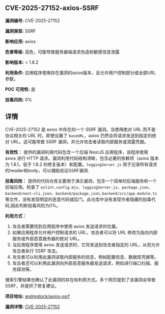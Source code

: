 ## CVE-2025-27152-axios-SSRF

**漏洞编号:** CVE-2025-27152

**漏洞类型:** SSRF

**影响应用:** axios

**危害等级:** 高危，可能导致服务器端请求伪造和敏感信息泄露

**影响版本:** < 1.8.2

**利用条件:** 应用程序使用存在漏洞的axios版本，且允许用户控制部分或全部URL参数。

**POC 可用性:** 是

**投毒风险:** 0%

## 详情

CVE-2025-27152 是 axios 中存在的一个 SSRF 漏洞。当使用绝对 URL 而不是协议相关的 URL 时，即使设置了 `baseURL`，axios 仍然会将请求发送到指定的绝对 URL。这可能导致 SSRF 漏洞，并允许攻击者读取内部服务或泄露凭据。

**有效性：**
提供的漏洞利用代码包含一个后端 NestJS 应用程序，该程序使用 axios 进行 HTTP 请求。漏洞利用代码结构清晰，包含必要的依赖项（axios 版本为 1.8.1，低于 1.8.2 的修复版本）和配置。`loggingServer.js` 用于记录所有请求的header和body，可以辅助验证SSRF漏洞.

**投毒风险：**
提供的代码仓库主要用于演示漏洞，包含一个简单的后端服务和一个前端应用。检查了 `eslint.config.mjs`、`loggingServer.js`、`package.json`、`backend/nest-cli.json`、`backend/package.json`, `backend/src/app.module.ts`等文件，没有发现明显的恶意代码或后门。此仓库中没有发现作者隐藏的投毒代码,因此判断投毒风险为0%。

**利用方式：**
1.  攻击者需要找到应用程序中使用 axios 发送请求的位置。
2.  如果应用程序允许用户控制请求的 URL，攻击者可以将 URL 修改为指向内部服务或外部恶意服务器的绝对 URL。
3.  当应用程序使用 axios 发送请求时，它将发送到攻击者指定的 URL，从而允许攻击者执行 SSRF 攻击。
4.  攻击者可以利用此漏洞读取内部服务的信息，例如配置信息、数据库凭据等。
5.  攻击者还可以利用此漏洞向外部恶意服务器发送请求，例如进行端口扫描、服务探测等。

搜索引擎结果也确认了此漏洞的存在和利用方式。多个网页提到了该漏洞会导致 SSRF，并提供了修复建议。

**项目地址:** [andreglock/axios-ssrf](https://github.com/andreglock/axios-ssrf)

**漏洞详情:** [CVE-2025-27152](https://nvd.nist.gov/vuln/detail/CVE-2025-27152)